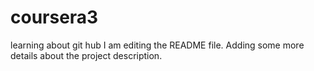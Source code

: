 # coursera3
learning about git hub
I am editing the README file. Adding some more details about the project description.
